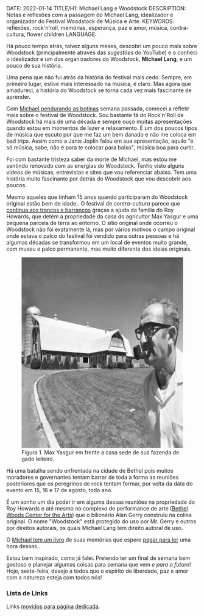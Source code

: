 <!DOCTYPE html>
<meta http-equiv="content-type" content="text/html; charset=utf-8">
<link rel="stylesheet" href="../css/style.css" type="text/css">
<!-- PLAIN TEXT -->
DATE: 2022-01-14
TITLE/H1: Michael Lang e Woodstock
DESCRIPTION: Notas e reflexões com a passagem do Michael Lang,
idealizador e organizador do Festival Woodstock de Música e Arte.
KEYWORDS: reflexões, rock'n'roll, memórias, esperança, paz e amor,
música, contra-cultura, flower children
LANGUAGE: 

<!-- DATE MUST BE IN THE FORMAT YYY-MM-DD -->
<!-- H1 WILL BE ADDED TO POST/ARTICLE HEADER -->
<!-- KEYWORD DELIMITER IS COMMA -->


<!-- HYPERTEXT -->


Há pouco tempo atrás, talvez alguns meses, descobri um pouco
mais sobre Woodstock (principalmente através das *sugestões* do YouTube)
e o conheci o idealizador e um dos organizadores do Woodstock,
**Michael Lang**, e um pouco de sua história.

Uma pena que não fui atrás da história do festival mais cedo.
Sempre, em primeiro lugar, estive mais interessado na música, é claro.
Mas agora que amadureci, a história do Woodstock se torna cada vez mais
fascinante de aprender.

Com [Michael pendurando as botinas](https://www.nytimes.com/2022/01/11/arts/music/michael-lang-dead.html)
semana passada, comecei a refletir mais
sobre o festival de Woodstock. Sou bastante fã do Rock'n'Roll de Woodstock
há mais de uma década e sempre ouço muitas apresentações quando estou
em momentos de lazer e relaxamento.
É um dos poucos tipos de música que escuto
por que me faz um bem danado e não me coloca em
<span title="piras ruins" lang="en">bad trips</span>. Assim como
a Janis Joplin falou em sua apresentação,
aquilo <q>é só música, sabe, não é para te colocar para baixo</q>,
música boa para curtir..

Foi com bastante tristeza saber da morte de Michael, mas
estou me sentindo renovado com as energias do Woodstock.
Tenho visto alguns vídeos de músicas, entrevistas e sites
que vou referenciar abaixo. Tem uma história muito fascinante
por detrás do Woodstock que vou descobrir aos poucos.

Mesmo aqueles que tinham 15 anos quando participaram do Woodstock
original estão bem de idade.. O festival de *contra-cultura*
parece que [continua aos trancos e barrancos](https://www.yasgurroadreunion.com/)
graças a ajuda da família do Roy Howards, que detém a propriedade
da casa do agricultor Max Yasgur e uma pequena parcela de terra
ao entorno. O sítio original onde ocorreu o Woodstock não
foi exatamente lá, mas por vários motivos o campo original onde estava
o palco do festival foi vendido para outras pessoas e há algumas décadas
se transformou em um local de eventos muito grande, com museu e palco
permanente, mas muito diferente dos ideias originais.

<figure>
	<img src="yasgur_farm.jpg" alt="Yasgur, M." width="633" height="500">
	<figcaption>Figura 1. Max Yasgur em frente a casa sede de sua
	fazenda de gado leiteiro.</figcaption>
</figure>

Há uma batalha
sendo enfrentada na cidade de Bethel pois muitos moradores
e governantes tentam barrar de toda a forma as reuniões
posteriores que os peregrinos de rock tentam formar,
por volta da data do evento em 15, 16 e 17 de agosto, todo ano.

É um sonho um dia poder ir em alguma dessas reuniões na propriedade
do Roy Howards e até mesmo no complexo de performance de arte
(<span><a href="https://virtualglobetrotting.com/map/site-of-woodstock-festival/view/google/">Bethel Woods Center for the Arts</a></span>)
que o bilionário Alan Gerry construiu na colina original.
O nome "Woodstock" está  protegido do uso por Mr. Gerry e outros
por direitos autorais, os quais Michael Lang tem direito autoral de uso.

O <a title="The Road to Woodstock, 2009" hreflang="en" href="https://www.amazon.com/Road-Woodstock-Michael-Lang/dp/0061576581">Michael tem um livro</a>
de suas memórias que espero [pegar para ler](the-road-to-woodstock-michael-lang.mobi) 
uma hora dessas..

Estou bem inspirado, como já falei. Pretendo ter um final de semana
bem gostoso e planejar algumas coisas para semana que vem *e para o futuro*!
Hoje, sexta-feira, desejo a todos que o espírito
de liberdade, paz e amor com a natureza esteja com todos nós!


### Lista de Links

Links <a href="../links/#woodstock">movidos para página dedicada</a>.

<!--
<details>
    <summary>Woodstock Links</summary>
<dl>
  <dt><a href="https://www.youtube.com/watch?v=brU33X7c1Do">YASGURS Road Reunion - 2019 50th Woodstock Reunion - Michael Lang Interview & Drum Circle - YouTube</a></dt>
   <dd>This footage has been hidden to me for a while but it was recorded by Joe Davis and the Front Row Dave productions at the Yasgurs Road Reunion 50th anniversary...</dd>

  <dt><a href="https://douging.smugmug.com/Music/Woodstock-1969-Concert-Site/">Woodstock 1969 Concert Site</a></dt>
   <dd>"For the most part, it was rural country and our site at Bethel was situated on a pristine piece of alfalfa field that backed onto a beautiful lake. An incredibly bucolic, peaceful place." - Michael Lang, co-creator of the Woodstock Festival.</dd>

  <dt><a href="https://www.nytimes.com/2007/08/12/nyregion/12woodstock.html">A Beloved Woodstock Nation Site Goes on Sale, for $8 Million</a></dt>
   <dd>The owners of “Yasgur’s Farm,” a house and piece of land made famous by the 1969 Woodstock music festival, are selling the property and moving to Arizona.</dd>

  <dt><a href="https://time.com/5645555/woodstock-max-yasgur/">Max Yasgur Rented His Farm for Woodstock. His Neighbors Sued</a></dt>
   <dd>Max Yasgur agreed to let Woodstock organizers rent his land to hold their festival. His neighbors never forgave him, but he didn't regret it</dd>

  <dt><a href="https://www.youtube.com/watch?v=FXLRDQmZcSE">Woodstock Story With Michael Lang and Henry Diltz</a></dt>
   <dd>Michael Lang, Woodstock Festival co-creator, and Henry Diltz, rock n roll photographer, share stories about the 1969 Woodstock concert.</dd>

  <dt><a href="https://www.youtube.com/watch?v=swyfP92Gzdg">Woodstock 40 years on: Michael Lang on the world's most famous music festival</a></dt>
   <dd>In 1969, Michael Lang organised what became the most famous music festival in the world. Four decades on, he looks back in time and history.</dd>

  <dt><a href="https://www.nytimes.com/2019/08/01/arts/music/woodstock-50.html">The Disastrous Woodstock 50: What Went Wrong?</a></dt>
   <dd>An announcement with no tickets. Four permit requests rejected by one small town. How the event celebrating the anniversary of a landmark rock festival crumbled.</dd>

  <dt><a href="https://www.poughkeepsiejournal.com/story/news/local/2019/08/16/woodstock-2019-max-yasgur-road-reunion-farm-festival/2028464001/">Woodstock 2019: 'Reunion' at Max Yasgur's farm carries on 1969 legacy</a></dt>
   <dd>Deep in the woods on what was once Max Yasgur's Sullivan County dairy farm, down winding, muddy trails that have a tendency to suck shoes off of the feet that pass through, there's a hidden festival.</dd>

  <dt><a href="https://www.youtube.com/watch?app=desktop&v=GX6e0tp9L_o">Woodstock Co-Creator Announces 50th Anniversary Festival</a></dt>
   <dd>Mike still carries himself as a young hippie, Still has a youthful voice despite his older age.</dd>

  <dt><a href="https://www.youtube.com/watch?v=58SrSOJuIlI">Sly & The Family Stone Dance To The Music Live Woodstock</a></dt>
   <dd>Sly & The Family Stone Dance To The Music Live Woodstock.</dd>

  <dt><a href="https://www.youtube.com/watch?v=tQ0PSpHFV_s">Sly The Family Stone Higher And Higher live</a></dt>
   <dd>harto funk para despejar la cabeza!</dd>

  <dt><a href="https://www.youtube.com/watch?v=XnsB4Ck__OE">John Sebastian - Younger Generation @ Woodstock 1969</a></dt>
   <dd>John Sebastian with "Younger Generation"from a film about Woodstock 1969 :-)</dd>

  <dt><a href="https://www.youtube.com/watch?v=rBXL7FaPod4">John Sebastian - Darling Be Home Soon @ Woodstock 1969</a></dt>
   <dd>As always, your comments and ratings are greatly appreciated.Copyright Disclaimer Under Section 107 of the Copyright Act 1976, allowance is made for "fair us...</dd>

  <dt><a href="https://www.youtube.com/watch?v=4602ld2Ym9E">Joe Cocker - A Little Help From My Friends</a></dt>
   <dd>Max Yasgur participation short discourse. There was two shows at the 1969 Woodstock Music Festival.One was on stage.One was the people off stageThis is my montage of the people and face's of Woodstoc...</dd>

  <dt><a href="https://www.riverreporter.com/stories/roy-howard-dies-owner-of-yasgurs-farm,10243?">Roy Howard dies; Owner of Yasgur’s Farm</a></dt>
   <dd>PHOENIX, AZ — Roy Howard, who, with his wife Jeryl Abramson, waged a long-running legal battle with officials from the Town of Bethel, has died, according to numerous sources. Howard’s Facebook &hellip;</dd>

  <dt><a href="https://time.com/5614796/woodstock-archaeology/">What Archeologists Found at the Farm Where Woodstock Was Held</a></dt>
   <dd>A team of scientists explored the farm in Bethel, New York, where the 1969 Woodstock concert was held.</dd>

  <dt><a href="https://www.haaretz.com/jewish/1973-woodstock-s-unlikely-host-dies-1.5401698">1973: The farmer who defied his neighbors and hosted Woodstock dies</a></dt>
   <dd>Max Yasgur was still thinking over the proposal when his neighbors called for a boycott of his business. That did it, and thus the dairy farmer became a counterculture hero.</dd>

  <dt><a href="https://www.woodstock.com/about/">Woodstock Oficial Website</a></dt>
   <dd>In August 1969, the Woodstock Music & Art Fair took place on a dairy farm in Bethel, NY. Over half a million people came to a 600-acre farm to hear 32 acts (leading and emerging performers of the time) play over the course of four days (August 15-18).</dd>

  <dt><a href="https://www.youtube.com/watch?v=kvWgPIhuCpQ">Woodstock interview 1969</a></dt>
   <dd>An interview from a flower child who experienced the woodstock festival in 1969</dd>

  <dt><a href="https://en.wikipedia.org/wiki/San_Francisco_(Be_Sure_to_Wear_Flowers_in_Your_Hair)">San Francisco (Be Sure to Wear Flowers in Your Hair)</a></dt>
   <dd>John Phillips played guitar on the recording and session musician Gary L. Coleman played orchestra bells and chimes.</dd>

  <dt><a href="https://en.wikipedia.org/wiki/Hog_Farm">Hog Farm</a></dt>
   <dd>The Hog Farm is an organization considered America's longest running hippie commune.</dd>

</dl>
</details>
-->

